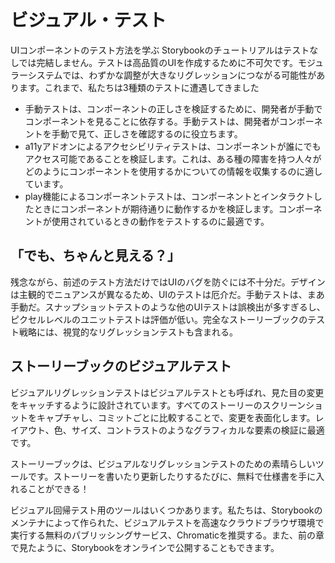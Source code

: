 # ビジュアル・テスト
UIコンポーネントのテスト方法を学ぶ
Storybookのチュートリアルはテストなしでは完結しません。テストは高品質のUIを作成するために不可欠です。モジュラーシステムでは、わずかな調整が大きなリグレッションにつながる可能性があります。これまで、私たちは3種類のテストに遭遇してきました

* 手動テストは、コンポーネントの正しさを検証するために、開発者が手動でコンポーネントを見ることに依存する。手動テストは、開発者がコンポーネントを手動で見て、正しさを確認するのに役立ちます。
* a11yアドオンによるアクセシビリティテストは、コンポーネントが誰にでもアクセス可能であることを検証します。これは、ある種の障害を持つ人々がどのようにコンポーネントを使用するかについての情報を収集するのに適しています。
* play機能によるコンポーネントテストは、コンポーネントとインタラクトしたときにコンポーネントが期待通りに動作するかを検証します。コンポーネントが使用されているときの動作をテストするのに最適です。

## 「でも、ちゃんと見える？」
残念ながら、前述のテスト方法だけではUIのバグを防ぐには不十分だ。デザインは主観的でニュアンスが異なるため、UIのテストは厄介だ。手動テストは、まあ手動だ。スナップショットテストのような他のUIテストは誤検出が多すぎるし、ピクセルレベルのユニットテストは評価が低い。完全なストーリーブックのテスト戦略には、視覚的なリグレッションテストも含まれる。

## ストーリーブックのビジュアルテスト
ビジュアルリグレッションテストはビジュアルテストとも呼ばれ、見た目の変更をキャッチするように設計されています。すべてのストーリーのスクリーンショットをキャプチャし、コミットごとに比較することで、変更を表面化します。レイアウト、色、サイズ、コントラストのようなグラフィカルな要素の検証に最適です。

ストーリーブックは、ビジュアルなリグレッションテストのための素晴らしいツールです。ストーリーを書いたり更新したりするたびに、無料で仕様書を手に入れることができる！

ビジュアル回帰テスト用のツールはいくつかあります。私たちは、Storybookのメンテナによって作られた、ビジュアルテストを高速なクラウドブラウザ環境で実行する無料のパブリッシングサービス、Chromaticを推奨する。また、前の章で見たように、Storybookをオンラインで公開することもできます。
